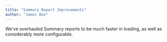 ```yaml
---
title: "Summary Report Improvements"
author: "James Boe"
---
```

We've overhauled Summary reports to be much faster in loading, as well as considerably more configurable.<!--more-->